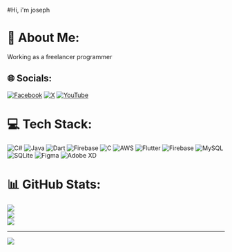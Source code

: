 #Hi, i'm joseph

# 💫 About Me:
Working as a freelancer programmer


## 🌐 Socials:
[![Facebook](https://img.shields.io/badge/Facebook-%231877F2.svg?logo=Facebook&logoColor=white)](https://facebook.com/josesandele) [![X](https://img.shields.io/badge/X-black.svg?logo=X&logoColor=white)](https://x.com/josekatiti) [![YouTube](https://img.shields.io/badge/YouTube-%23FF0000.svg?logo=YouTube&logoColor=white)](https://youtube.com/@JoCode) 

# 💻 Tech Stack:
![C#](https://img.shields.io/badge/c%23-%23239120.svg?style=for-the-badge&logo=csharp&logoColor=white) ![Java](https://img.shields.io/badge/java-%23ED8B00.svg?style=for-the-badge&logo=openjdk&logoColor=white) ![Dart](https://img.shields.io/badge/dart-%230175C2.svg?style=for-the-badge&logo=dart&logoColor=white) ![Firebase](https://img.shields.io/badge/firebase-%23039BE5.svg?style=for-the-badge&logo=firebase) ![C](https://img.shields.io/badge/c-%2300599C.svg?style=for-the-badge&logo=c&logoColor=white) ![AWS](https://img.shields.io/badge/AWS-%23FF9900.svg?style=for-the-badge&logo=amazon-aws&logoColor=white) ![Flutter](https://img.shields.io/badge/Flutter-%2302569B.svg?style=for-the-badge&logo=Flutter&logoColor=white) ![Firebase](https://img.shields.io/badge/Firebase-039BE5?style=for-the-badge&logo=Firebase&logoColor=white) ![MySQL](https://img.shields.io/badge/mysql-%2300000f.svg?style=for-the-badge&logo=mysql&logoColor=white) ![SQLite](https://img.shields.io/badge/sqlite-%2307405e.svg?style=for-the-badge&logo=sqlite&logoColor=white) ![Figma](https://img.shields.io/badge/figma-%23F24E1E.svg?style=for-the-badge&logo=figma&logoColor=white) ![Adobe XD](https://img.shields.io/badge/Adobe%20XD-470137?style=for-the-badge&logo=Adobe%20XD&logoColor=#FF61F6)
# 📊 GitHub Stats:
![](https://github-readme-stats.vercel.app/api?username=josesandele&theme=dark&hide_border=false&include_all_commits=true&count_private=true)<br/>
![](https://github-readme-streak-stats.herokuapp.com/?user=josesandele&theme=dark&hide_border=false)<br/>
![](https://github-readme-stats.vercel.app/api/top-langs/?username=josesandele&theme=dark&hide_border=false&include_all_commits=true&count_private=true&layout=compact)

---
[![](https://visitcount.itsvg.in/api?id=josesandele&icon=0&color=0)](https://visitcount.itsvg.in)

<!-- Proudly created with GPRM ( https://gprm.itsvg.in ) -->
